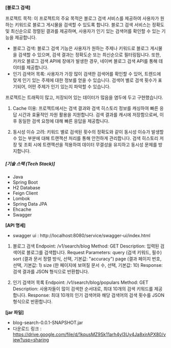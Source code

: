 **[블로그 검색]**

프로젝트 목적:
이 프로젝트의 주요 목적은 블로그 검색 서비스를 제공하여 사용자가 원하는 키워드로 블로그 게시물을 검색할 수 있도록 합니다.
블로그 검색 서비스는 정확도 및 최신순으로 정렬된 결과를 제공하며, 사용자가 인기 있는 검색어를 확인할 수 있는 기능을 제공합니다.

- 블로그 검색:
블로그 검색 기능은 사용자가 원하는 주제나 키워드로 블로그 게시물을 검색할 수 있으며, 검색 결과는 정확도순 또는 최신순으로 필터링됩니다. 
또한, 카카오 블로그 검색 API에 장애가 발생한 경우, 네이버 블로그 검색 API를 통해 데이터를 제공합니다.
- 인기 검색어 목록: 
사용자가 가장 많이 검색한 검색어를 확인할 수 있어, 트렌드에 맞게 인기 있는 주제에 대한 정보를 얻을 수 있습니다. 
검색어 별로 검색 횟수가 표기되어, 어떤 주제가 인기 있는지 파악할 수 있습니다.

프로젝트는 트래픽이 많고, 저장되어 있는 데이터가 많음을 염두에 두고 구현했습니다. 

1. Cache 이용:
프로젝트에서는 검색 결과와 검색 히스토리 정보를 캐싱하여 빠른 응답 시간과 효율적인 자원 활용을 지원합니다. 
검색 결과를 캐시에 저장함으로써, 이후 동일한 검색 요청에 대해 빠른 응답을 제공합니다. 

2. 동시성 이슈 고려: 
키워드 별로 검색된 횟수의 정확도와 같이 동시성 이슈가 발생할 수 있는 부분에 대해 트랜잭션 처리를 통해 안전하게 관리합니다. 
검색 히스토리 저장 및 조회 시에 트랜잭션을 적용하여 데이터 무결성을 유지하고 동시성 문제를 방지합니다.

##### **[기술 스택 (Tech Stack)]**
- Java
- Spring Boot
- H2 Database
- Feign Client
- Lombok
- Spring Data JPA
- Ehcache
- Swagger

**[API 명세]**
- swagger ui : http://localhost:8080/service/swagger-ui/index.html

1. 블로그 검색
Endpoint: /v1/search/blog
Method: GET
Description: 입력된 검색어로 블로그를 검색합니다.
Request Parameters:
query (검색 키워드, 필수)
sort (결과 문서 정렬 방식, 선택, 기본값: "accuracy")
page (결과 페이지 번호, 선택, 기본값: 1)
size (한 페이지에 보여질 문서 수, 선택, 기본값: 10)
Response: 검색 결과를 JSON 형식으로 반환합니다.

2. 인기 검색어 목록
Endpoint: /v1/search/blog/populars
Method: GET
Description: 사용자들이 많이 검색한 순서대로, 최대 10개의 검색 키워드를 제공합니다.
Response: 최대 10개의 인기 검색어와 해당 검색어의 검색 횟수를 JSON 형식으로 반환합니다.

**[jar 파일]**
- blog-search-0.0.1-SNAPSHOT.jar
- 다운로드 링크 : https://drive.google.com/file/d/1kpusMZ9Sk11arh4yl3Uy4Ja8xirAPX80/view?usp=sharing
